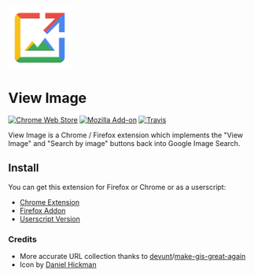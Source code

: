 ![Icon](icon/128.png)
# View Image
[![Chrome Web Store](https://img.shields.io/chrome-web-store/v/jpcmhcelnjdmblfmjabdeclccemkghjk.svg)](https://chrome.google.com/webstore/detail/view-image/jpcmhcelnjdmblfmjabdeclccemkghjk)
[![Mozilla Add-on](https://img.shields.io/amo/v/view-image.svg)](https://addons.mozilla.org/en-US/firefox/addon/view-image/)
[![Travis](https://img.shields.io/travis/bijij/ViewImage.svg)](https://travis-ci.org/bijij/ViewImage)

View Image is a Chrome / Firefox extension which implements the "View Image" and "Search by image" buttons back into Google Image Search.

## Install
You can get this extension for Firefox or Chrome or as a userscript:
- [Chrome Extension](https://chrome.google.com/webstore/detail/view-image/jpcmhcelnjdmblfmjabdeclccemkghjk)
- [Firefox Addon](https://addons.mozilla.org/en-US/firefox/addon/view-image/)
- [Userscript Version](https://gist.github.com/bijij/58cc8cfc859331e4cf80210528a7b255)

### Credits
- More accurate URL collection thanks to [devunt](https://github.com/devunt)/[make-gis-great-again](https://github.com/devunt/make-gis-great-again)
- Icon by [Daniel Hickman](https://github.com/danielhickman)
